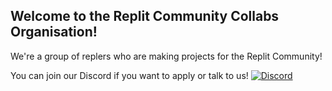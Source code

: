 ## Welcome to the Replit Community Collabs Organisation!

We're a group of replers who are making projects for the Replit Community! 

You can join our Discord if you want to apply or talk to us!
[![Discord](https://img.shields.io/discord/1031690140025880657?color=%23F26207&label=Discord&logo=replit)](https://discord.gg/CYAJDMa5g8)
